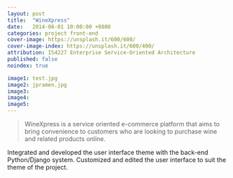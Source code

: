 ```yaml
---
layout: post
title:  "WineXpress"
date:   2014-06-01 10:00:00 +0800
categories: project front-end
cover-image: https://unsplash.it/600/600/
cover-image-index: https://unsplash.it/600/400/
attribution: IS4227 Enterprise Service-Oriented Architecture
published: false
noindex: true

image1: test.jpg
image2: jpramen.jpg
image3:
image4:
image5:
---
```


> WineXpress is a service oriented e-commerce platform that aims to bring convenience to customers who are looking to purchase wine and related products online.

Integrated and developed the user interface theme with the back-end Python/Django system. Customized and edited the user interface to suit the theme of the project.
